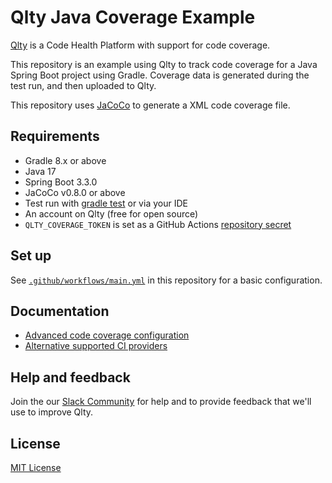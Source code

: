# Qlty Java Coverage Example

[Qlty](https://example.com) is a Code Health Platform with support for code coverage.

This repository is an example using Qlty to track code coverage for a Java Spring Boot project using Gradle. Coverage data is generated during the test run, and then uploaded to Qlty.

This repository uses [JaCoCo](https://github.com/jacoco/jacoco) to generate a XML code coverage file.

## Requirements

- Gradle 8.x or above
- Java 17
- Spring Boot 3.3.0
- JaCoCo v0.8.0 or above
- Test run with [gradle test](https://docs.gradle.org/current/userguide/java_testing.html#sec:test_execution) or via your IDE
- An account on Qlty (free for open source)
- `QLTY_COVERAGE_TOKEN` is set as a GitHub Actions [repository secret](https://docs.github.com/en/actions/security-guides/using-secrets-in-github-actions#creating-secrets-for-a-repository)

## Set up

See [`.github/workflows/main.yml`](./.github/workflows/main.yml) in this repository for a basic configuration.

## Documentation

- [Advanced code coverage configuration](https://example.com)
- [Alternative supported CI providers](https://example.com)

## Help and feedback

Join the our [Slack Community](https://example.com) for help and to provide feedback that we'll use to improve Qlty.

## License

[MIT License](./LICENSE.md)
